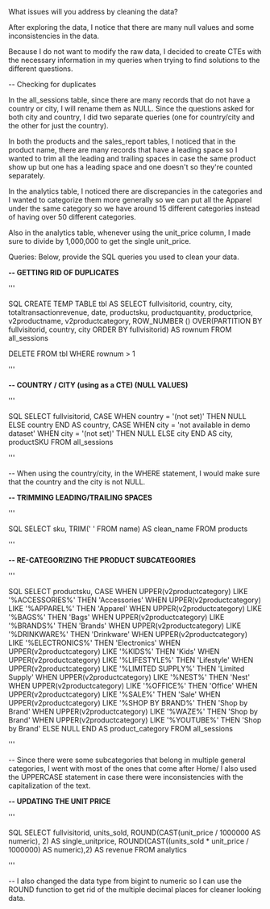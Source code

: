 What issues will you address by cleaning the data?

After exploring the data, I notice that there are many null values and some inconsistencies in the data.

Because I do not want to modify the raw data, I decided to create CTEs with the necessary information in my queries when trying to find solutions to the different questions.

-- Checking for duplicates

In the all_sessions table, since there are many records that do not have a country or city, I will rename them as NULL.
Since the questions asked for both city and country, I did two separate queries (one for country/city and the other for just the country).

In both the products and the sales_report tables, I noticed that in the product name, there are many records that have a leading space so I wanted to trim all the leading and trailing spaces in case the same product show up but one has a leading space and one doesn't so they're counted separately.

In the analytics table, I noticed there are discrepancies in the categories and I wanted to categorize them more generally so we can put all the Apparel under the same category so we have around 15 different categories instead of having over 50 different categories.

Also in the analytics table, whenever using the unit_price column, I made sure to divide by 1,000,000 to get the single unit_price.


Queries:
Below, provide the SQL queries you used to clean your data.

**-- GETTING RID OF DUPLICATES**

'''

SQL
CREATE TEMP TABLE tbl AS
SELECT fullvisitorid, country, city, totaltransactionrevenue, date, productsku, productquantity, productprice, v2productname, v2productcategory, ROW_NUMBER () OVER(PARTITION BY fullvisitorid, country, city ORDER BY fullvisitorid) AS rownum
FROM all_sessions

DELETE FROM tbl
WHERE rownum > 1

'''

**-- COUNTRY / CITY (using as a CTE) (NULL VALUES)**

'''

SQL
SELECT
	fullvisitorid,
	CASE WHEN country = '(not set)' 
 	THEN NULL
	ELSE country
	END AS country, 
	CASE 
 	WHEN city = 'not available in demo dataset' 
 	WHEN city = '(not set)' 
	THEN NULL
	ELSE city
	END AS city, 
	productSKU
 FROM all_sessions
 
'''

-- When using the country/city, in the WHERE statement, I would make sure that the country and the city is not NULL.

**-- TRIMMING LEADING/TRAILING SPACES**

'''

SQL
SELECT
	sku,
	TRIM(' ' FROM name) AS clean_name
FROM products

'''

**-- RE-CATEGORIZING THE PRODUCT SUBCATEGORIES**

'''

SQL
SELECT 
	productsku, 
	CASE 
	WHEN UPPER(v2productcategory) LIKE '%ACCESSORIES%' THEN 'Accessories'
	WHEN UPPER(v2productcategory) LIKE '%APPAREL%' THEN 'Apparel'
	WHEN UPPER(v2productcategory) LIKE '%BAGS%' THEN 'Bags'
	WHEN UPPER(v2productcategory) LIKE '%BRANDS%' THEN 'Brands'
	WHEN UPPER(v2productcategory) LIKE '%DRINKWARE%' THEN 'Drinkware'
	WHEN UPPER(v2productcategory) LIKE '%ELECTRONICS%' THEN 'Electronics'
	WHEN UPPER(v2productcategory) LIKE '%KIDS%' THEN 'Kids'
	WHEN UPPER(v2productcategory) LIKE '%LIFESTYLE%' THEN 'Lifestyle'
	WHEN UPPER(v2productcategory) LIKE '%LIMITED SUPPLY%' THEN 'Limited Supply'
	WHEN UPPER(v2productcategory) LIKE '%NEST%' THEN 'Nest'
	WHEN UPPER(v2productcategory) LIKE '%OFFICE%' THEN 'Office'
	WHEN UPPER(v2productcategory) LIKE '%SALE%' THEN 'Sale'
	WHEN UPPER(v2productcategory) LIKE '%SHOP BY BRAND%' THEN 'Shop by Brand'
	WHEN UPPER(v2productcategory) LIKE '%WAZE%' THEN 'Shop by Brand'
	WHEN UPPER(v2productcategory) LIKE '%YOUTUBE%' THEN 'Shop by Brand'
	ELSE NULL
	END AS product_category
FROM all_sessions

'''

-- Since there were some subcategories that belong in multiple general categories, I went with most of the ones that come after Home/
I also used the UPPERCASE statement in case there were inconsistencies with the capitalization of the text.

**-- UPDATING THE UNIT PRICE**

'''

SQL
SELECT 
	fullvisitorid, 
	units_sold, 
	ROUND(CAST(unit_price / 1000000 AS numeric), 2) AS single_unitprice, 
	ROUND(CAST((units_sold * unit_price / 1000000) AS numeric),2) AS revenue
FROM analytics

'''

-- I also changed the data type from bigint to numeric so I can use the ROUND function to get rid of the multiple decimal places for cleaner looking data.
